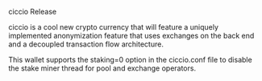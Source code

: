 ciccio Release

ciccio is a cool new crypto currency that will feature a uniquely implemented anonymization feature that uses exchanges on the back end and a decoupled transaction flow architecture.

This wallet supports the staking=0 option in the ciccio.conf file to disable the stake miner thread for pool and exchange operators.


